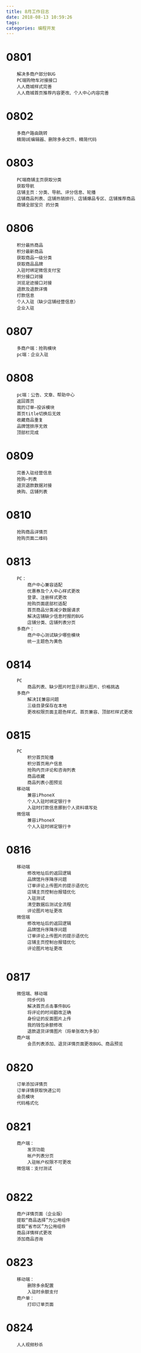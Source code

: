 ```yaml
---
title: 8月工作日志
date: 2018-08-13 10:59:26
tags:
categories: 编程开发
---
```


# 0801

```
	解决多商户部分BUG
	PC端购物车对接接口
	人人商城样式完善
	人人商城首页推荐内容更改、个人中心内容完善
```

# 0802

```
	多商户路由跳转
	精简UE编辑器、删除多余文件、精简代码
```

# 0803

```
	PC端商铺主页获取分类
	获取导航
	店铺主页：分类、导航、评分信息、轮播
	店铺商品列表、店铺热销排行、店铺爆品专区、店铺推荐商品
	商铺全部宝贝 的分类
```


# 0806

```
	积分最热商品	
	积分最新商品
	获取商品一级分类
	获取商品品牌
	入驻时绑定微信支付宝
	积分接口对接
	浏览足迹接口对接
	退款及退款详情
	打款信息
	个人入驻（缺少店铺经营信息）
	企业入驻
```

# 0807

```
	多商户端：抢购模块
	pc端：企业入驻
```

# 0808

```
	pc端：公告、文章、帮助中心
	返回首页
	我的订单—投诉模块
	首页title切换后无效
	收藏商品重复
	品牌馆排序无效
	顶部栏完成
```

# 0809

```
	完善入驻经营信息
	抢购—列表
	退货退款数据对接
	换购、店铺列表
```

# 0810

```
	抢购商品详情页
	抢购页面二维码
```

# 0813

```
	PC：
		商户中心兼容适配
		优惠券及个人中心样式更改
		登录、注册样式更改
		抢购页面底部栏适配
		首页商品分类减少数据请求
		解决店铺缺少信息时报的BUG
		店铺分类、店铺列表分页
	多商户：
		商户中心测试缺少哪些模块
		统一主题色为黄色
```

# 0814

```
	PC
		商品列表、缺少图片时显示默认图片、价格挑选
	多商户
		解决IE兼容问题
		三级目录保存在本地
		更改权限页面主题色样式、首页兼容、顶部栏样式更改
```

# 0815

```
	PC
		积分首页轮播
		积分首页用户信息
		抢购内页评论和咨询列表
		商品收藏
		商品列表小图预览
	移动端
		兼容iPhoneX
		个人入驻时绑定银行卡
		入驻时打款信息挪到个人资料填写处
	微信端
		兼容iPhoneX
		个人入驻时绑定银行卡

```

# 0816

```
	移动端
		修改地址后的返回逻辑
		品牌馆升序降序问题
		订单评论上传图片的提示语优化
		店铺主页控制台报错优化
		入驻测试
		清空数据后测试全流程
		评论图片地址更改
	微信端
		修改地址后的返回逻辑
		品牌馆升序降序问题
		订单评论上传图片的提示语优化
		店铺主页控制台报错优化
		评论图片地址更改
		

```

# 0817

```
	微信端、移动端
		同步代码
		解决首页点击事件BUG
		将评论的时间戳改正确
		身份证的反面图片上传
		我的钱包余额修改
		退款退货详情图片（将单张改为多张）
	商户端
		会员列表添加、退货详情页面更改BUG、商品预览

```

# 0820

```
	订单添加详情页
	订单详情获取快递公司
	会员模块
	代码格式化

```

# 0821
	
```
	商户端：
		发货功能
		帐户列表分页
		入驻帐户权限不可更改
	微信端：支付测试
	
```

# 0822

```
	商户详情页面（企业版）
	提取“商品选择”为公用组件 
	提取“省市区”为公用组件
	商品详情样式更改
	添加商品咨询
```

# 0823

```
	移动端：
		删除多余配置
		入驻时余额支付
	商户单：
		打印订单页面

```

# 0824

```
	人人视频秒杀
```